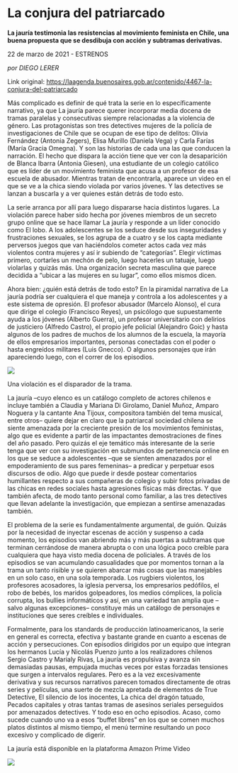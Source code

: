 # La conjura del patriarcado

**La jauría testimonia las resistencias al movimiento feminista en Chile, una buena propuesta que se desdibuja con acción y subtramas derivativas.**

22 de marzo de 2021 - ESTRENOS

_por DIEGO LERER_

Link original: https://laagenda.buenosaires.gob.ar/contenido/4467-la-conjura-del-patriarcado



Más complicado es definir de qué trata la serie en lo específicamente narrativo, ya que La jauría parece querer incorporar media docena de tramas paralelas y consecutivas siempre relacionadas a la violencia de género. Las protagonistas son tres detectives mujeres de la policía de investigaciones de Chile que se ocupan de ese tipo de delitos: Olivia Fernández (Antonia Zegers), Elisa Murillo (Daniela Vega) y Carla Farías (María Gracia Omegna). Y son las historias de cada una las que conducen la narración. El hecho que dispara la acción tiene que ver con la desaparición de Blanca Ibarra (Antonia Giesen), una estudiante de un colegio católico que es líder de un movimiento feminista que acusa a un profesor de esa escuela de abusador. Mientras tratan de encontrarla, aparece un video en el que se ve a la chica siendo violada por varios jóvenes. Y las detectives se lanzan a buscarla y a ver quienes están detrás de todo esto.




La serie arranca por allí para luego dispararse hacia distintos lugares. La violación parece haber sido hecha por jóvenes miembros de un secreto grupo online que se hace llamar La jauría y responde a un líder conocido como El lobo. A los adolescentes se los seduce desde sus inseguridades y frustraciones sexuales, se los agrupa de a cuatro y se los capta mediante perversos juegos que van haciéndolos cometer actos cada vez más violentos contra mujeres y así ir subiendo de “categorías”. Elegir víctimas primero, cortarles un mechón de pelo, luego hacerles un tatuaje, luego violarlas y quizás más. Una organización secreta masculina que parece decidida a “ubicar a las mujeres en su lugar”, como ellos mismos dicen.




Ahora bien: ¿quién está detrás de todo esto? En la piramidal narrativa de La jauría podría ser cualquiera el que maneja y controla a los adolescentes y a este sistema de opresión. El profesor abusador (Marcelo Alonso), el cura que dirige el colegio (Francisco Reyes), un psicólogo que supuestamente ayuda a los jóvenes (Alberto Guerra), un profesor universitario con delirios de justiciero (Alfredo Castro), el propio jefe policial (Alejandro Goic) y hasta algunos de los padres de muchos de los alumnos de la escuela, la mayoría de ellos empresarios importantes, personas conectadas con el poder o hasta engreídos militares (Luis Gnecco). O algunos personajes que irán apareciendo luego, con el correr de los episodios.




![](https://cdn.flowlikemusic.com/files/images/42474/a4a6dcf4-d334-4886-8ab5-23cc75a2b38b.jpeg)




Una violación es el disparador de la trama.




La jauría –cuyo elenco es un catálogo completo de actores chilenos e incluye también a Claudia y Mariana Di Girolamo, Daniel Muñoz, Amparo Noguera y la cantante Ana Tijoux, compositora también del tema musical, entre otros– quiere dejar en claro que la patriarcal sociedad chilena se siente amenazada por la creciente presión de los movimientos feministas, algo que es evidente a partir de las impactantes demostraciones de fines del año pasado. Pero quizás el eje temático más interesante de la serie tenga que ver con su investigación en submundos de pertenencia online en los que se seduce a adolescentes –que se sienten amenazados por el empoderamiento de sus pares femeninas– a predicar y perpetuar esos discursos de odio. Algo que puede ir desde postear comentarios humillantes respecto a sus compañeras de colegio y subir fotos privadas de las chicas en redes sociales hasta agresiones físicas más directas. Y que también afecta, de modo tanto personal como familiar, a las tres detectives que llevan adelante la investigación, que empiezan a sentirse amenazadas también.




El problema de la serie es fundamentalmente argumental, de guión. Quizás por la necesidad de inyectar escenas de acción y suspenso a cada momento, los episodios van abriendo más y más puertas a subtramas que terminan cerrándose de manera abrupta o con una lógica poco creíble para cualquiera que haya visto media docena de policiales. A través de los episodios se van acumulando casualidades que por momentos tornan a la trama un tanto risible y se quieren abarcar más cosas que las manejables en un solo caso, en una sola temporada. Los rugbiers violentos, los profesores acosadores, la iglesia perversa, los empresarios pedófilos, el robo de bebés, los maridos golpeadores, los medios cómplices, la policía corrupta, los bullies informáticos y así, en una variedad tan amplia que –salvo algunas excepciones– constituye más un catálogo de personajes e instituciones que seres creíbles e individuales.




Formalmente, para los standards de producción latinoamericanos, la serie en general es correcta, efectiva y bastante grande en cuanto a escenas de acción y persecuciones. Con episodios dirigidos por un equipo que integran los hermanos Lucía y Nicolás Puenzo junto a los realizadores chilenos Sergio Castro y Marialy Rivas, La jauría es propulsiva y avanza sin demasiadas pausas, empujada muchas veces por estas forzadas tensiones que surgen a intervalos regulares. Pero es a la vez excesivamente derivativa y sus recursos narrativos parecen tomados directamente de otras series y películas, una suerte de mezcla apretada de elementos de True Detective, El silencio de los inocentes, La chica del dragón tatuado, Pecados capitales y otras tantas tramas de asesinos seriales perseguidos por amenazados detectives. Y todo eso en ocho episodios. Acaso, como sucede cuando uno va a esos “buffet libres” en los que se comen muchos platos distintos al mismo tiempo, el menú termine resultando un poco excesivo y complicado de digerir.




La jauría está disponible en la plataforma Amazon Prime Video




[![](https://img.youtube.com/vi/MD1VDJVvpfM/0.jpg)](https://www.youtube.com/watch?v=MD1VDJVvpfM)



